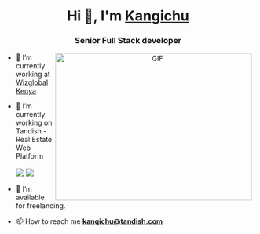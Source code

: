 <h1 align="center">Hi 👋, I'm <a href="https://www.linkedin.com/in/peter-njeru-ab6657b8/" target="blank">
Kangichu</a></h1>
<h3 align="center">Senior Full Stack developer</h3>

<!-- <p align="left"> <img src="https://komarev.com/ghpvc/?username=100rabhcsmc&label=Profile%20views&color=0e75b6&style=flat" alt="100rabhcsmc" /> </p> -->


<a target="_blank" align="center">
  <img align="right" top="500" height="300" width="400" alt="GIF" src="https://media.giphy.com/media/SWoSkN6DxTszqIKEqv/giphy.gif">
</a>

- 🔭 I’m currently working at <a href="https://www.wizglobal.co.ke/" target="blank">Wizglobal Kenya</a>

- 🌱 I’m currently working on Tandish - Real Estate Web Platform  <br/><br/> <a href="https://tandish.com"  target="_blank"> <img top="300" src="https://img.shields.io/badge/website-000000?style=for-the-badge&logo=About.me&logoColor=white"></a> <a href="https://twitter.com/tandish"  target="_blank"> <img top="300" src="https://img.shields.io/badge/Twitter-1DA1F2?style=for-the-badge&logo=twitter&logoColor=white"></a>

- 🤝 I’m available for freelancing.

- 📫 How to reach me **kangichu@tandish.com**

<!-- - 📄 Know about my experiences <a href="" target="blank">Resume</a> -->
<br/>
